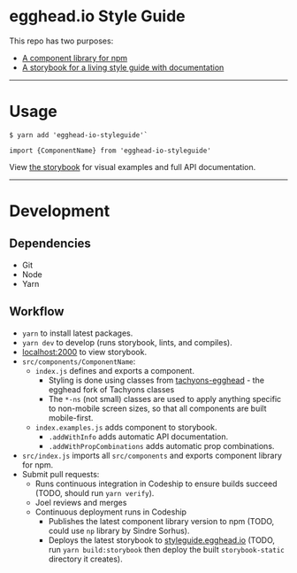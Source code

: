 # egghead.io Style Guide

This repo has two purposes:
- [A component library for npm](https://www.npmjs.com/package/egghead-io-styleguide)
- [A storybook for a living style guide with documentation](https://styleguide.egghead.io)

---

# Usage

```
$ yarn add 'egghead-io-styleguide'`
```

```
import {ComponentName} from 'egghead-io-styleguide'
```

View [the storybook](https://styleguide.egghead.io) for visual examples and full API documentation.

---

# Development

## Dependencies

- Git
- Node
- Yarn

## Workflow

- `yarn` to install latest packages.
- `yarn dev` to develop (runs storybook, lints, and compiles).
- [localhost:2000](http://localhost:2000) to view storybook.
- `src/components/ComponentName`:
  - `index.js` defines and exports a component.
    - Styling is done using classes from [tachyons-egghead](TODO) - the egghead fork of Tachyons classes
    - The `*-ns` (not small) classes are used to apply anything specific to non-mobile screen sizes, so that all components are built mobile-first.
  - `index.examples.js` adds component to storybook.
    - `.addWithInfo` adds automatic API documentation.
    - `.addWithPropCombinations` adds automatic prop combinations.
- `src/index.js` imports all `src/components` and exports component library for npm.
- Submit pull requests:
  - Runs continuous integration in Codeship to ensure builds succeed (TODO, should run `yarn verify`).
  - Joel reviews and merges
  - Continuous deployment runs in Codeship
    - Publishes the latest component library version to npm (TODO, could use `np` library by Sindre Sorhus).
    - Deploys the latest storybook to [styleguide.egghead.io](https://styleguide.egghead.io) (TODO, run `yarn build:storybook` then deploy the built `storybook-static` directory it creates).
